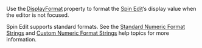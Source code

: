 Use the [DisplayFormat](https://docs.devexpress.com/Blazor/DevExpress.Blazor.DxSpinEdit-1.DisplayFormat) property to format the [Spin Edit](https://docs.devexpress.com/Blazor/DevExpress.Blazor.DxSpinEdit-1)’s display value when the editor is not focused.

Spin Edit supports standard formats. See the [Standard Numeric Format Strings](https://docs.microsoft.com/en-us/dotnet/standard/base-types/standard-numeric-format-strings) and [Custom Numeric Format Strings](https://docs.microsoft.com/en-us/dotnet/standard/base-types/custom-numeric-format-strings) help topics for more information.
